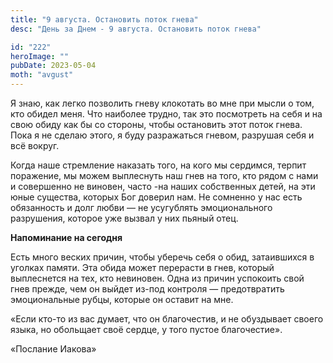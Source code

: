 ```yaml
---
title: "9 августа. Остановить поток гнева"
desc: "День за Днем - 9 августа. Остановить поток гнева"

id: "222"
heroImage: ""
pubDate: 2023-05-04
moth: "avgust"
---
```


Я знаю, как легко позволить гневу клокотать во мне при мысли о том, кто обидел
меня. Что наиболее трудно, так это посмотреть на себя и на свою обиду как бы
со стороны, чтобы остановить этот поток гнева. Пока я не сделаю этого, я буду
разражаться гневом, разрушая себя и всё вокруг.

Когда наше стремление наказать того, на кого мы сердимся, терпит поражение, мы
можем выплеснуть наш гнев на того, кто рядом с нами и совершенно не виновен,
часто -на наших собственных детей, на эти юные существа, которых Бог доверил
нам. Не сомненно у нас есть обязанность и долг любви — не усугублять
эмоционального разрушения, которое уже вызвал у них пьяный отец.

**Напоминание на сегодня**

Есть много веских причин, чтобы уберечь себя о обид, затаившихся в уголках
памяти. Эта обида может перерасти в гнев, который выплеснется на тех, кто
невиновен. Одна из причин успокоить свой гнев прежде, чем он выйдет из-под
контроля — предотвратить эмоциональные рубцы, которые он оставит на мне.

«Если кто-то из вас думает, что он благочестив, и не обуздывает своего языка,
но обольщает своё сердце, у того пустое благочестие».

«Послание Иакова»
